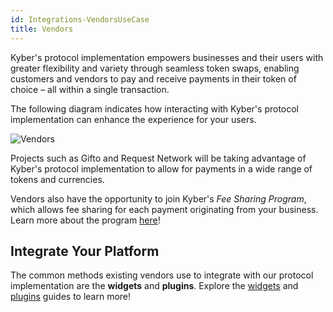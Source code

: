 ```yaml
---
id: Integrations-VendorsUseCase
title: Vendors
---
```

Kyber's protocol implementation empowers businesses and their users with greater flexibility and variety through seamless token swaps, enabling customers and vendors to pay and receive payments in their token of choice – all within a single transaction.

The following diagram indicates how interacting with Kyber's protocol implementation can enhance the experience for your users.

![Vendors](/uploads/vendors.png "Vendors")

Projects such as Gifto and Request Network will be taking advantage of Kyber's protocol implementation to allow for payments in a wide range of tokens and currencies.

Vendors also have the opportunity to join Kyber's *Fee Sharing Program*, which allows fee sharing for each payment originating from your business. Learn more about the program [here](integrations-feesharing.md)!

## Integrate Your Platform
The common methods existing vendors use to integrate with our protocol implementation are the **widgets** and **plugins**. Explore the [widgets](integrations-widgetsguide.md) and [plugins](integrations-pluginsguide.md) guides to learn more!
